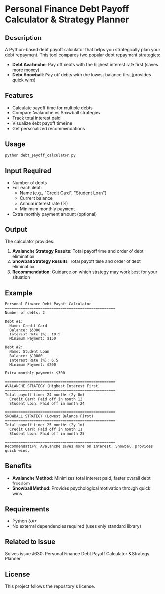 # Personal Finance Debt Payoff Calculator & Strategy Planner

## Description
A Python-based debt payoff calculator that helps you strategically plan your debt repayment. This tool compares two popular debt repayment strategies:
- **Debt Avalanche**: Pay off debts with the highest interest rate first (saves more money)
- **Debt Snowball**: Pay off debts with the lowest balance first (provides quick wins)

## Features
- Calculate payoff time for multiple debts
- Compare Avalanche vs Snowball strategies
- Track total interest paid
- Visualize debt payoff timeline
- Get personalized recommendations

## Usage
```bash
python debt_payoff_calculator.py
```

## Input Required
- Number of debts
- For each debt:
  - Name (e.g., "Credit Card", "Student Loan")
  - Current balance
  - Annual interest rate (%)
  - Minimum monthly payment
- Extra monthly payment amount (optional)

## Output
The calculator provides:
1. **Avalanche Strategy Results**: Total payoff time and order of debt elimination
2. **Snowball Strategy Results**: Total payoff time and order of debt elimination
3. **Recommendation**: Guidance on which strategy may work best for your situation

## Example
```
Personal Finance Debt Payoff Calculator
==================================================
Number of debts: 2

Debt #1:
  Name: Credit Card
  Balance: $5000
  Interest Rate (%): 18.5
  Minimum Payment: $150

Debt #2:
  Name: Student Loan
  Balance: $10000
  Interest Rate (%): 6.5
  Minimum Payment: $200

Extra monthly payment: $300

==================================================
AVALANCHE STRATEGY (Highest Interest First)
==================================================
Total payoff time: 24 months (2y 0m)
  Credit Card: Paid off in month 12
  Student Loan: Paid off in month 24

==================================================
SNOWBALL STRATEGY (Lowest Balance First)
==================================================
Total payoff time: 25 months (2y 1m)
  Credit Card: Paid off in month 11
  Student Loan: Paid off in month 25

==================================================
Recommendation: Avalanche saves more on interest, Snowball provides quick wins.
```

## Benefits
- **Avalanche Method**: Minimizes total interest paid, faster overall debt freedom
- **Snowball Method**: Provides psychological motivation through quick wins

## Requirements
- Python 3.6+
- No external dependencies required (uses only standard library)

## Related to Issue
Solves issue #630: Personal Finance Debt Payoff Calculator & Strategy Planner

## License
This project follows the repository's license.

